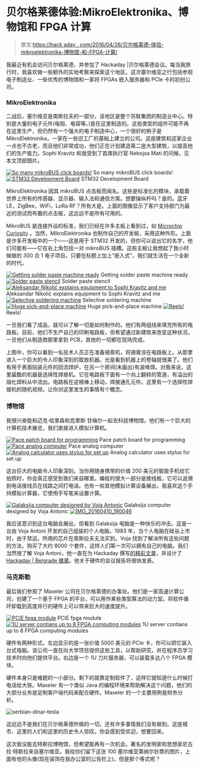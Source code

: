 # 贝尔格莱德体验:MikroElektronika、博物馆和 FPGA 计算

> 原文:[https://hack aday . com/2016/04/26/贝尔格莱德-体验-mikroelektronika-博物馆-和-FPGA-计算/](https://hackaday.com/2016/04/26/belgrade-experience-mikroelektronika-museums-and-fpga-computing/)

我最近有机会访问贝尔格莱德，并参加了 Hackaday |贝尔格莱德会议。每当我旅行时，我喜欢做一些额外的实地考察来探索这个地区。这次塞尔维亚之行包括参观电子制造业、一些优秀的博物馆和一家将 FPGAs 嵌入服务器和 PCIe 卡的初创公司。

### MikroElektronika

二战后，塞尔维亚是南斯拉夫的一部分，该地区是整个苏联集团的制造业中心。特别是大量的电子元件(电阻、电容等。)是在这里制造的。这些类型的组件可能不再在这里生产，但仍然有一个强大的电子制造中心，一个很好的例子是 MikroElektronika，一家在一些旧工厂的基础上建立的公司。这座建筑和这家企业一点也不古老，而且他们非常成功，他们正在计划建造第二座大型建筑，以提高他们的生产能力。Sophi Kravitz 和我受到了首席执行官 Nebojsa Mati 的问候，见本文顶部图片。

 [![So many mikroBUS click boards!](../Images/bc88a82d1c03ee4e7ebde67e52afa5ac.png "lots-of-mikroBUS-boards")](https://hackaday.com/2016/04/26/belgrade-experience-mikroelektronika-museums-and-fpga-computing/lots-of-click-boards/) So many mikroBUS click boards! [![STM32 Development Board](../Images/d8fd76e981889bdd450395f3f7b358ad.png "stm32-development-board")](https://hackaday.com/2016/04/26/belgrade-experience-mikroelektronika-museums-and-fpga-computing/stm32-development-board/) STM32 Development Board

MikroElektronika 因其 mikroBUS 点击板而闻名。这些是标准化的模块，承载着世界上所有的传感器、显示器、输入法和通信方案。想要操纵杆吗？是的。蓝牙 LE，ZigBee，WiFi，LoRa RF？所有大是。上面的图像显示了客户支持部门为最近的测试而布置的点击板，这远远不是所有可用的。

MikroBUS 是连接外设的标准，我们已经在许多主板上看到过，如 [Microchip Curiosity](http://hackaday.com/2015/07/22/review-microchip-curiosity-is-a-gorgeous-new-8-bit-dev-board/) 。当然，MikroElektronika 也制作自己的开发板，采用这种外形。上面是许多开发板中的一个——这是用于 STM32 开发的，但你可以说出它的名字，他们可能有——它在右上角包括一对 mikroBUS 插槽。这些主板让我想起了我小时候做的 300 合 1 电子项目。只要在标题上加上“嵌入式”，我们就生活在一个全新的时代。

 [![Getting solder paste machine ready](../Images/a790235d28064ed5156deffe8b905c32.png "working-paste-machine")](https://hackaday.com/2016/04/26/belgrade-experience-mikroelektronika-museums-and-fpga-computing/working-paste-machine/) Getting solder paste machine ready [![Solder paste stencil](../Images/cc4d9fb57acb22af48a2dd544a82ec47.png "solder-squeegee-machine")](https://hackaday.com/2016/04/26/belgrade-experience-mikroelektronika-museums-and-fpga-computing/solder-squeegee-machine/) Solder paste stencil [![Aleksandar Nikolić explains equipment to Sophi Kravitz and me](../Images/a9ca431177569e51e44c3d0b3ea61eae.png "aleksandar-explaining-assembly-lines")](https://hackaday.com/2016/04/26/belgrade-experience-mikroelektronika-museums-and-fpga-computing/aleksandar-explaining-assembly-lines/) Aleksandar Nikolić explains equipment to Sophi Kravitz and me [![Selective soldering machine](../Images/b7ab9b11a61e2a50cce4b28392b86ed4.png "selective-soldering-machine")](https://hackaday.com/2016/04/26/belgrade-experience-mikroelektronika-museums-and-fpga-computing/selective-soldering-machine/) Selective soldering machine [![Huge pick-and-place machine](../Images/99ff837fb6d9388543782b46cf4a4411.png "gnarly-pick-and-place")](https://hackaday.com/2016/04/26/belgrade-experience-mikroelektronika-museums-and-fpga-computing/gnarly-pick-and-place/) Huge pick-and-place machine [![Reels!](../Images/7c31147f579fafc334d421e137fc4f62.png "reels-of-fun")](https://hackaday.com/2016/04/26/belgrade-experience-mikroelektronika-museums-and-fpga-computing/reels-of-fun/) Reels!

一旦我们看了成品，就可以了解一切是如何制作的。他们有两组线来填充所有的电路板。目前，他们不生产自己的印刷电路板，但希望通过新建筑来改变这种状况。一旦他们从制造商那里拿到 PCB，其他的一切都在现场完成。

上图中，你可以看到一名技术人员正在准备锡膏机，将锡膏涂在电路板上。从那里进入一个巨大的令人印象深刻的取放机器。光是看到机器上的卷轴就很美了。他们有用于表面贴装元件的回流焊炉，在另一个房间(未画出)有波峰焊。对我来说，这里最酷的机器是选择性焊接机。它在电路板下面有一个向上翻转的管道，有溢出的熔化焊料从中流出。电路板在这根棒上移动，焊接通孔元件。这里有一个选择性焊接机的随机视频，让你对这里发生的事情有个概念。

### 博物馆

我很兴奋能和迈克·哈里森和克里斯·甘梅尔一起去科技博物馆。他们有一个巨大的计算机技术展览，我们直接进入模拟计算机。

 [![Pace patch board for programming](../Images/463b17683087af52b907c0b643d3067a.png "IMG_20160410_185555")](https://hackaday.com/2016/04/26/belgrade-experience-mikroelektronika-museums-and-fpga-computing/img_20160410_185555/) Pace patch board for programming [![Pace analog computer](../Images/dfeddfeaee176383439ab32226e31853.png "IMG_20160410_185624")](https://hackaday.com/2016/04/26/belgrade-experience-mikroelektronika-museums-and-fpga-computing/img_20160410_185624/) Pace analog computer [![Analog calculator uses stylus for set up](../Images/86f28a8f99d1fb46be4067739c2b079d.png "IMG_20160410_185922")](https://hackaday.com/2016/04/26/belgrade-experience-mikroelektronika-museums-and-fpga-computing/img_20160410_185922/) Analog calculator uses stylus for set up

这台巨大的电脑令人印象深刻。当你用随身携带的价值 200 美元的智能手机给它拍照时，你会真正感受到我们来自哪里。编程的很大一部分是接线板，它可以追溯到电话接线员在线路之间打电话。也有一些其他模拟计算设备展出，我喜欢这个手持模拟计算器，它使用手写笔来设置计算。

 [![Galaksija computer designed by Voja Antonic](../Images/be617e88e5a1e1b9e99c046f9a844acd.png "IMG_20160410_190035")](https://hackaday.com/2016/04/26/belgrade-experience-mikroelektronika-museums-and-fpga-computing/img_20160410_190035/) Galaksija computer designed by Voja Antonic [![IMG_20160410_190046](../Images/62c3595d8bb6ce8da4e302b5befd74b2.png "IMG_20160410_190046")](https://hackaday.com/2016/04/26/belgrade-experience-mikroelektronika-museums-and-fpga-computing/img_20160410_190046/) 

我应该意识到这台电脑会展出，但看到 Galaksija 电脑是一种快乐的冲击。这是一台由 Voja Antoni 开发的自己组装的个人电脑。1983 年，当个人电脑在硅谷上市时，由于禁运，所用的芯片在南斯拉夫无法买到。Voja 找到了解决所有这些问题的方法，购买了大约 8000 个套件，这样人们第一次可以拥有自己的电脑。我们当然很了解 Voja Antoni，他一直在为 Hackaday 撰写[的精彩文章](https://hackaday.com/2015/08/03/hacking-the-digital-and-social-system/)，并设计了 [Hackaday | Belgrade 徽章](https://hackaday.io/project/9509-badge-for-hackaday-belgrade-conference)。他关于硬件的会议报告将很快发表。

### 马克斯勒

最后我们参观了 Maxeler 公司在贝尔格莱德的办事处。他们是一家高速计算公司，创建了一个基于 FPGA 的平台，可以用作某些类型算法的动力室。将软件循环卸载到高度并行的硬件上可以带来巨大的速度提升。

 [![PCIE fpga module](../Images/35b7adf1eba879f30c27ff6fe2d73823.png "pcie-fpga-card-back")](https://hackaday.com/2016/04/26/belgrade-experience-mikroelektronika-museums-and-fpga-computing/pcie-fpga-card-back/) PCIE fpga module [![1U server contians up to 8 FPGA computing modules](../Images/64f179b2b225c4ba16341ddc72b4c0b5.png "server-blade-fpga")](https://hackaday.com/2016/04/26/belgrade-experience-mikroelektronika-museums-and-fpga-computing/server-blade-fpga/) 1U server contians up to 8 FPGA computing modules

硬件有两种形式。左边显示的是一张价值 5000 美元的 PCIe 卡，你可以把它装入台式电脑。该公司一直在向大学项目提供这些工具，以帮助研究，并在程序员学习技术时向他们提供平台。右边是一个 1U 刀片服务器，可以装载多达八个 FPGA 模块。

硬件本身只是难题的一小部分。剩下的就靠定制软件了，这样它就知道什么时候打电话给大铁。Maxeler 有一个类似 Java 的编程环境来帮助解决这个问题，他们的大部分业务是定制客户端代码来配合硬件。Maxeler 的一个主要用例是财务分析。

![serbian-dinar-tesla](../Images/c4ab409b80e8ba2438d0c31d35266ca4.png)

这远远不是我们在贝尔格莱德所做的一切，还有许多事情我们没有做到。这座城市、这里的人们和这里的历史令人惊叹。你会感到受欢迎，想要回来。

这次我没能去特斯拉博物馆，但希望能再有一次机会。著名的发明家和思想家尼古拉·特斯拉来自塞尔维亚。我给你们留下这张 100 塞尔维亚第纳尔钞票的图片，上面有他的头像(现在装饰在我办公室的公告栏上)。但是那个等式呢？